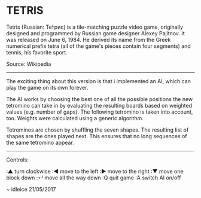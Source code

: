 # TETRIS

Tetris (Russian: Те́трис) is a tile-matching puzzle video game, originally designed and programmed by Russian game designer Alexey Pajitnov. It was released on June 6, 1984. He derived its name from the Greek numerical prefix tetra (all of the game's pieces contain four segments) and tennis, his favorite sport. 

Source: Wikipedia

***

The exciting thing about this version is that i implemented an AI, which can play the game on its own forever.

The AI works by choosing the best one of all the possible positions the new tetromino can take in by evaluating the resulting boards based on weighted values (e.g. number of gaps). The following tetromino is taken into account, too. Weights were calculated using a generic algorithm.

Tetrominos are chosen by shuffling the seven shapes. The resulting list of shapes are the ones played next. This ensures that no long sequences of the same tetromino appear.

***

Controls:

:▲      turn clockwise
:◀      move to the left
:▶      move to the right
:▼      move one block down
:↵      move all the way down
:Q      quit game
:A      switch AI on/off

~ idleice 21/05/2017
